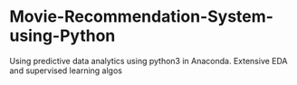# Movie-Recommendation-System-using-Python
Using predictive data analytics using python3 in Anaconda. Extensive EDA and supervised learning algos
